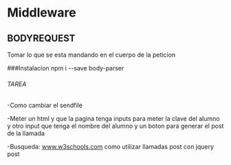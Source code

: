 # Middleware

## BODYREQUEST

Tomar lo que se esta mandando en el cuerpo de la peticion 

###Instalacion
npm i --save body-parser

###### TAREA

-Como cambiar el sendfile

-Meter un html y que la pagina tenga inputs para meter la clave del alumno
y otro input que tenga el nombre del alumno
y un boton para generar el post de la llamada 

-Busqueda: 
    www.w3schools.com
    como utilizar llamadas post con jquery post 
